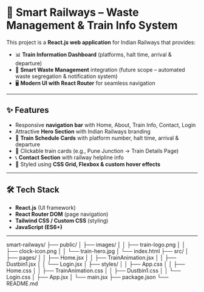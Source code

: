 # 🚆 Smart Railways – Waste Management & Train Info System  

This project is a **React.js web application** for Indian Railways that provides:  
- 📊 **Train Information Dashboard** (platforms, halt time, arrival & departure)  
- 🚮 **Smart Waste Management** integration (future scope – automated waste segregation & notification system)  
- 🖥️ **Modern UI with React Router** for seamless navigation  

---

## ✨ Features
- Responsive **navigation bar** with Home, About, Train Info, Contact, Login  
- Attractive **Hero Section** with Indian Railways branding  
- 📅 **Train Schedule Cards** with platform number, halt time, arrival & departure  
- 🔗 Clickable train cards (e.g., Pune Junction → Train Details Page)  
- 📞 **Contact Section** with railway helpline info  
- 🎨 Styled using **CSS Grid, Flexbox & custom hover effects**  

---

## 🛠️ Tech Stack
- **React.js** (UI framework)  
- **React Router DOM** (page navigation)  
- **Tailwind CSS / Custom CSS** (styling)  
- **JavaScript (ES6+)** 

---

smart-railways/
├── public/
│   ├── images/
│   │   ├── train-logo.png
│   │   ├── clock-icon.png
│   │   └── train-hero.jpg
│   └── index.html
├── src/
│   ├── pages/
│   │   ├── Home.jsx
│   │   ├── TrainAnimation.jsx
│   │   ├── Dustbin1.jsx
│   │   └── Login.jsx
│   ├── styles/
│   │   ├── App.css
│   │   ├── Home.css
│   │   ├── TrainAnimation.css
│   │   ├── Dustbin1.css
│   │   └── Login.css
│   ├── App.jsx
│   └── main.jsx
├── package.json
└── README.md


